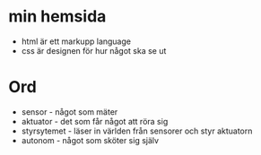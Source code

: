 
# min hemsida

* html är ett  markupp language 
* css är designen för hur något ska se ut


# Ord

* sensor - något som mäter
* aktuator - det som får något att röra sig
* styrsytemet - läser in världen från sensorer och styr aktuatorn
* autonom - något som sköter sig själv

